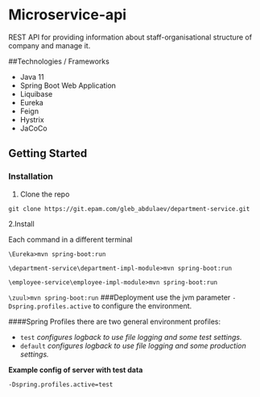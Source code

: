 # Microservice-api 
REST API for providing information about staff-organisational structure of company and manage it.

##Technologies / Frameworks
+ Java 11
+ Spring Boot Web Application
+ Liquibase
+ Eureka
+ Feign
+ Hystrix
+ JaCoCo

## Getting Started

### Installation
1. Clone the repo

`git clone https://git.epam.com/gleb_abdulaev/department-service.git`

2.Install

Each command in a different terminal

`\Eureka>mvn spring-boot:run`

`\department-service\department-impl-module>mvn spring-boot:run`

`\employee-service\employee-impl-module>mvn spring-boot:run`

`\zuul>mvn spring-boot:run`
###Deployment
use the jvm parameter `-Dspring.profiles.active` to configure the environment.

####Spring Profiles
there are two general environment profiles:
+ `test`
_configures logback to use file logging and some test settings._
+ `default`
_configures logback to use file logging and some production settings._

**Example config of server with test data**

`-Dspring.profiles.active=test`
